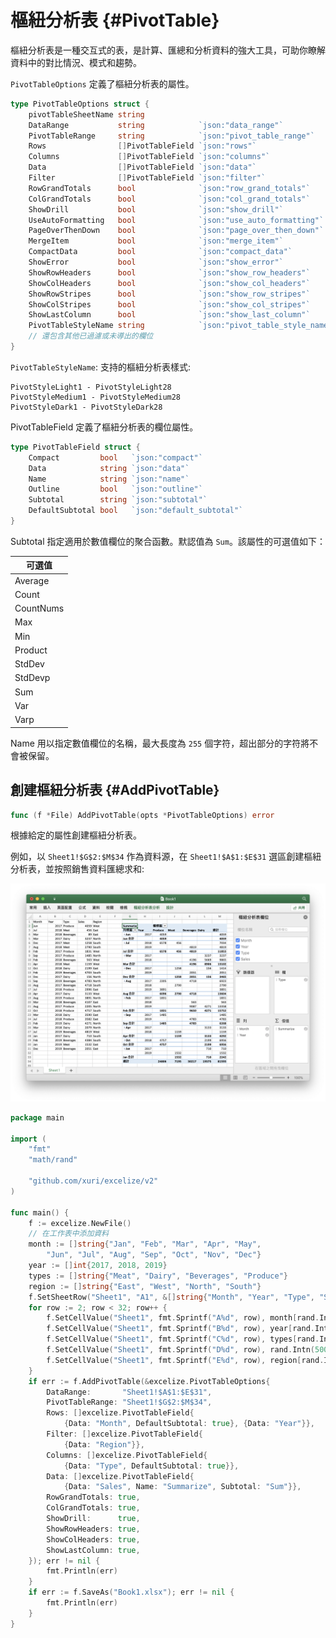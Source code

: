 # 樞紐分析表 {#PivotTable}

樞紐分析表是一種交互式的表，是計算、匯總和分析資料的強大工具，可助你瞭解資料中的對比情況、模式和趨勢。

`PivotTableOptions` 定義了樞紐分析表的屬性。

```go
type PivotTableOptions struct {
    pivotTableSheetName string
    DataRange           string            `json:"data_range"`
    PivotTableRange     string            `json:"pivot_table_range"`
    Rows                []PivotTableField `json:"rows"`
    Columns             []PivotTableField `json:"columns"`
    Data                []PivotTableField `json:"data"`
    Filter              []PivotTableField `json:"filter"`
    RowGrandTotals      bool              `json:"row_grand_totals"`
    ColGrandTotals      bool              `json:"col_grand_totals"`
    ShowDrill           bool              `json:"show_drill"`
    UseAutoFormatting   bool              `json:"use_auto_formatting"`
    PageOverThenDown    bool              `json:"page_over_then_down"`
    MergeItem           bool              `json:"merge_item"`
    CompactData         bool              `json:"compact_data"`
    ShowError           bool              `json:"show_error"`
    ShowRowHeaders      bool              `json:"show_row_headers"`
    ShowColHeaders      bool              `json:"show_col_headers"`
    ShowRowStripes      bool              `json:"show_row_stripes"`
    ShowColStripes      bool              `json:"show_col_stripes"`
    ShowLastColumn      bool              `json:"show_last_column"`
    PivotTableStyleName string            `json:"pivot_table_style_name"`
    // 還包含其他已過濾或未導出的欄位
}
```

`PivotTableStyleName`: 支持的樞紐分析表樣式:

```text
PivotStyleLight1 - PivotStyleLight28
PivotStyleMedium1 - PivotStyleMedium28
PivotStyleDark1 - PivotStyleDark28
```

PivotTableField 定義了樞紐分析表的欄位屬性。

```go
type PivotTableField struct {
    Compact         bool   `json:"compact"`
    Data            string `json:"data"`
    Name            string `json:"name"`
    Outline         bool   `json:"outline"`
    Subtotal        string `json:"subtotal"`
    DefaultSubtotal bool   `json:"default_subtotal"`
}
```

Subtotal 指定適用於數值欄位的聚合函數。默認值為 `Sum`。該屬性的可選值如下：

|可選值|
|---|
|Average|
|Count|
|CountNums|
|Max|
|Min|
|Product|
|StdDev|
|StdDevp|
|Sum|
|Var|
|Varp|

Name 用以指定數值欄位的名稱，最大長度為 `255` 個字符，超出部分的字符將不會被保留。

## 創建樞紐分析表 {#AddPivotTable}

```go
func (f *File) AddPivotTable(opts *PivotTableOptions) error
```

根據給定的屬性創建樞紐分析表。

例如，以 `Sheet1!$G$2:$M$34` 作為資料源，在 `Sheet1!$A$1:$E$31` 選區創建樞紐分析表，並按照銷售資料匯總求和:

<p align="center"><img width="1117" src="./images/pivot_table_01.png" alt="使用 Go 語言通過 exceliz 創建樞紐分析表"></p>

```go
package main

import (
    "fmt"
    "math/rand"

    "github.com/xuri/excelize/v2"
)

func main() {
    f := excelize.NewFile()
    // 在工作表中添加資料
    month := []string{"Jan", "Feb", "Mar", "Apr", "May",
        "Jun", "Jul", "Aug", "Sep", "Oct", "Nov", "Dec"}
    year := []int{2017, 2018, 2019}
    types := []string{"Meat", "Dairy", "Beverages", "Produce"}
    region := []string{"East", "West", "North", "South"}
    f.SetSheetRow("Sheet1", "A1", &[]string{"Month", "Year", "Type", "Sales", "Region"})
    for row := 2; row < 32; row++ {
        f.SetCellValue("Sheet1", fmt.Sprintf("A%d", row), month[rand.Intn(12)])
        f.SetCellValue("Sheet1", fmt.Sprintf("B%d", row), year[rand.Intn(3)])
        f.SetCellValue("Sheet1", fmt.Sprintf("C%d", row), types[rand.Intn(4)])
        f.SetCellValue("Sheet1", fmt.Sprintf("D%d", row), rand.Intn(5000))
        f.SetCellValue("Sheet1", fmt.Sprintf("E%d", row), region[rand.Intn(4)])
    }
    if err := f.AddPivotTable(&excelize.PivotTableOptions{
        DataRange:       "Sheet1!$A$1:$E$31",
        PivotTableRange: "Sheet1!$G$2:$M$34",
        Rows: []excelize.PivotTableField{
            {Data: "Month", DefaultSubtotal: true}, {Data: "Year"}},
        Filter: []excelize.PivotTableField{
            {Data: "Region"}},
        Columns: []excelize.PivotTableField{
            {Data: "Type", DefaultSubtotal: true}},
        Data: []excelize.PivotTableField{
            {Data: "Sales", Name: "Summarize", Subtotal: "Sum"}},
        RowGrandTotals: true,
        ColGrandTotals: true,
        ShowDrill:      true,
        ShowRowHeaders: true,
        ShowColHeaders: true,
        ShowLastColumn: true,
    }); err != nil {
        fmt.Println(err)
    }
    if err := f.SaveAs("Book1.xlsx"); err != nil {
        fmt.Println(err)
    }
}
```
